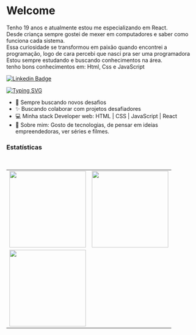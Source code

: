 <h1>Welcome</h1>

Tenho 19 anos e atualmente estou me especializando em React. <br> 
Desde criança sempre gostei de mexer em computadores e saber como funciona cada sistema. <br>
Essa curiosidade se transformou em paixão quando encontrei a programação, logo de cara percebi que nasci pra ser uma programadora <br>
Estou sempre estudando e buscando conhecimentos na área. <br>
tenho bons conhecimentos em: Html, Css e JavaScript

[![Linkedin Badge](https://img.shields.io/badge/-Beatriz-blue?style=flat-square&logo=Linkedin&logoColor=white&link=https://www.linkedin.com/in/beatriz-fernandes-7985a6202/)](https://www.linkedin.com/in/Beatriz-fernandes-7985a6202/)

[![Typing SVG](https://readme-typing-svg.herokuapp.com?color=%FF6F9C&lines=Beatriz+Fernandes)](https://github.com/BeatrizFernandess)

- 🚀   Sempre buscando novos desafios<br/>
- ✨   Buscando colaborar com projetos desafiadores<br/>
- 💻   Minha stack Developer web: HTML | CSS | JavaScript | React<br/>
- 💬   Sobre mim: Gosto de tecnologias, de pensar em ideias empreendedoras, ver séries e filmes.

<!-- ![Snake animation](https://github.com/Juanfernandess/GuillaumeFalourd/blob/output/github-contribution-grid-snake.svg) -->

<h3>Estatísticas</h3>
<br>

<table cellpadding="0">
  <tr style="padding: 0">
    <!-- GitHub Stats Card -->  
    <td valign="top"><img height="200" src="https://github-readme-stats.vercel.app/api?username=beadevbr&show_icons=true&include_all_commits=true&count_private=true&theme=apprentice&hide_border=true&bg_color=0D1117"/></td>
    <!-- Github Top Languages -->
      <td valign="top"><img height="200" src="https://github-readme-stats.vercel.app/api/top-langs?username=beadevbr&show_icons=true&include_all_commits=true&count_private=true&theme=apprentice&hide_border=true&bg_color=0D1117&layout=compact"/></td>
      <tr style="padding: 0">
    <!-- GitHub Stats Card -->  
    <td valign="top"><img height="200" src="https://github-readme-streak-stats.herokuapp.com/?user=beadevbr&theme=black-ice&hide_border=true&stroke=0000&background=0D1117&ring=e05397&fire=e05397&currStreakLabel=e05397"/></td>
    <!-- Github Top Languages -->
<!--       <td valign="top"><img height="200" src="https://activity-graph.herokuapp.com/graph?username=BeatrizFernandess&custom_title=My%20Activity%20Graph!&hide_border=true&bg_color=0D1117&line=fff&point=fff&theme=github"/></td> -->
  </tr>
  </tr>
</table>


















